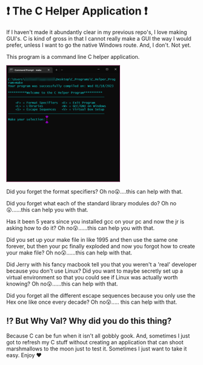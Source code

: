 # :exclamation: The C Helper Application :exclamation:

If I haven't made it abundantly clear in my previous repo's, I love making GUI's. C is kind of gross in 
that I cannot really make a GUI the way I would prefer, unless I want to go the native Windows route. And,
I don't. Not yet. 

This program is a command line C helper application.
<p float="left">
<img src="git_images/opening.png" alt="amazing app" style="width: 300px;"/>
</p>


 Did you forget the format specifiers? Oh no:open_mouth:....this can
help with that.



Did you forget what each of the standard library modules do? Oh no:open_mouth:......this can help you with that.


Has it been 5 years since you installed gcc on your pc and now the jr is asking how to do it? Oh no:open_mouth:......this can
help you with that.


Did you set up your make file in like 1995 and then use the same one forever, but then your pc finally exploded and
now you forgot how to create your make file? Oh no:open_mouth:......this can help with that.


Did Jerry with his fancy macbook tell you that you weren't a 'real' developer because you don't use Linux? Did you 
want to maybe secretly set up a virtual environment so that you could see if Linux was actually worth knowing?
Oh no:open_mouth:......this can help with that.


Did you forget all the different escape sequences because you only use the Hex one like once every decade? Oh no:open_mouth:.....
this can help with that.


## :interrobang: But Why Val? Why did you do this thing?

Because C can be fun when it isn't all gobbly gook. And, sometimes I just got to refresh my C stuff without creating an 
application that can shoot marshmallows to the moon just to test it. Sometimes I just want to take it easy. Enjoy :hearts: